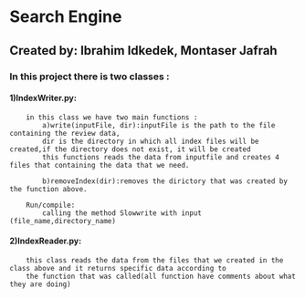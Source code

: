 # Search Engine
## Created by: Ibrahim Idkedek, Montaser Jafrah

### In this project there is two classes :
####	1)IndexWriter.py:
		in this class we have two main functions :
			a)write(inputFile, dir):inputFile is the path to the file containing the review data,
			dir is the directory in which all index files will be created,if the directory does not exist, it will be created
			this functions reads the data from inputfile and creates 4 files that containing the data that we need.	
	
			b)removeIndex(dir):removes the dirictory that was created by the function above.
			
		Run/compile:
			calling the method Slowwrite with input (file_name,directory_name)

####	2)IndexReader.py:
		this class reads the data from the files that we created in the class above and it returns specific data according to
		the function that was called(all function have comments about what they are doing)

